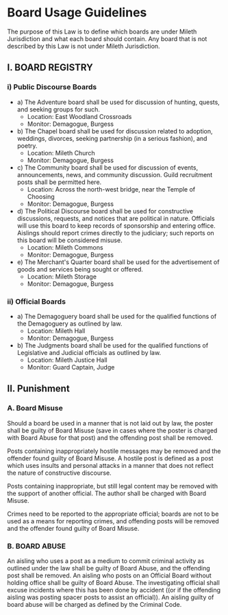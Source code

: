 # Board Usage Guidelines

The purpose of this Law is to define which boards are under Mileth Jurisdiction and what each board should contain. Any board that is not described by this Law is not under Mileth Jurisdiction.

## I. BOARD REGISTRY

### i) Public Discourse Boards

- a) The Adventure board shall be used for discussion of hunting, quests, and seeking groups for such.
  - Location: East Woodland Crossroads
  - Monitor: Demagogue, Burgess
- b) The Chapel board shall be used for discussion related to adoption, weddings, divorces, seeking partnership (in a serious fashion), and poetry.
  - Location: Mileth Church
  - Monitor: Demagogue, Burgess
- c) The Community board shall be used for discussion of events, announcements, news, and community discussion. Guild recruitment posts shall be permitted here.
  - Location: Across the north-west bridge, near the Temple of Choosing
  - Monitor: Demagogue, Burgess
- d) The Political Discourse board shall be used for constructive discussions, requests, and notices that are political in nature. Officials will use this board to keep records of sponsorship and entering office. Aislings should report crimes directly to the judiciary; such reports on this board will be considered misuse.
  - Location: Mileth Commons
  - Monitor: Demagogue, Burgess
- e) The Merchant's Quarter board shall be used for the advertisement of goods and services being sought or offered.
  - Location: Mileth Storage
  - Monitor: Demagogue, Burgess

### ii) Official Boards

- a) The Demagoguery board shall be used for the qualified functions of the Demagoguery as outlined by law.
  - Location: Mileth Hall
  - Monitor: Demagogue, Burgess
- b) The Judgments board shall be used for the qualified functions of Legislative and Judicial officials as outlined by law.
  - Location: Mileth Justice Hall
  - Monitor: Guard Captain, Judge

## II. Punishment

### A. Board Misuse

Should a board be used in a manner that is not laid out by law, the poster shall be guilty of Board Misuse (save in cases where the poster is charged with Board Abuse for that post) and the offending post shall be removed.

Posts containing inappropriately hostile messages may be removed and the offender found guilty of Board Misuse. A hostile post is defined as a post which uses insults and personal attacks in a manner that does not reflect the nature of constructive discourse.

Posts containing inappropriate, but still legal content may be removed with the support of another official. The author shall be charged with Board Misuse.

Crimes need to be reported to the appropriate official; boards are not to be used as a means for reporting crimes, and offending posts will be removed and the offender found guilty of Board Misuse.

### ​B. BOARD ABUSE

An aisling who uses a post as a medium to commit criminal activity as outlined under the law shall be guilty of Board Abuse, and the offending post shall be removed. An aisling who posts on an Official Board without holding office shall be guilty of Board Abuse. The investigating official shall excuse incidents where this has been done by accident ((or if the offending aisling was posting spacer posts to assist an official)). An aisling guilty of board abuse will be charged as defined by the Criminal Code.
